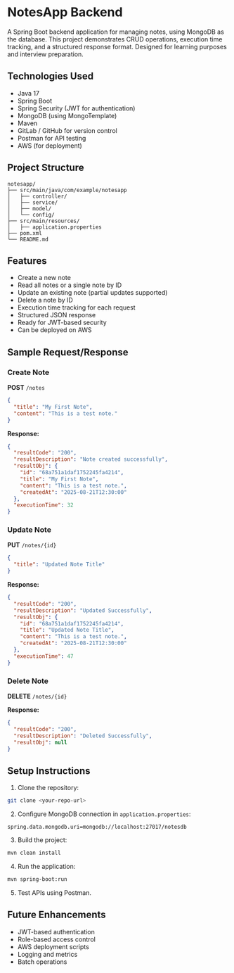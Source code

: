 # NotesApp Backend

A Spring Boot backend application for managing notes, using MongoDB as the database. This project demonstrates CRUD operations, execution time tracking, and a structured response format. Designed for learning purposes and interview preparation.

## Technologies Used

* Java 17
* Spring Boot
* Spring Security (JWT for authentication)
* MongoDB (using MongoTemplate)
* Maven
* GitLab / GitHub for version control
* Postman for API testing
* AWS (for deployment)

## Project Structure

```
notesapp/
├── src/main/java/com/example/notesapp
│   ├── controller/
│   ├── service/
│   ├── model/
│   └── config/
├── src/main/resources/
│   ├── application.properties
├── pom.xml
└── README.md
```

## Features

* Create a new note
* Read all notes or a single note by ID
* Update an existing note (partial updates supported)
* Delete a note by ID
* Execution time tracking for each request
* Structured JSON response
* Ready for JWT-based security
* Can be deployed on AWS

## Sample Request/Response

### Create Note

**POST** `/notes`

```json
{
  "title": "My First Note",
  "content": "This is a test note."
}
```

**Response:**

```json
{
  "resultCode": "200",
  "resultDescription": "Note created successfully",
  "resultObj": {
    "id": "68a751a1daf1752245fa4214",
    "title": "My First Note",
    "content": "This is a test note.",
    "createdAt": "2025-08-21T12:30:00"
  },
  "executionTime": 32
}
```

### Update Note

**PUT** `/notes/{id}`

```json
{
  "title": "Updated Note Title"
}
```

**Response:**

```json
{
  "resultCode": "200",
  "resultDescription": "Updated Successfully",
  "resultObj": {
    "id": "68a751a1daf1752245fa4214",
    "title": "Updated Note Title",
    "content": "This is a test note.",
    "createdAt": "2025-08-21T12:30:00"
  },
  "executionTime": 47
}
```

### Delete Note

**DELETE** `/notes/{id}`

**Response:**

```json
{
  "resultCode": "200",
  "resultDescription": "Deleted Successfully",
  "resultObj": null
}
```

## Setup Instructions

1. Clone the repository:

```bash
git clone <your-repo-url>
```

2. Configure MongoDB connection in `application.properties`:

```properties
spring.data.mongodb.uri=mongodb://localhost:27017/notesdb
```

3. Build the project:

```bash
mvn clean install
```

4. Run the application:

```bash
mvn spring-boot:run
```

5. Test APIs using Postman.

## Future Enhancements

* JWT-based authentication
* Role-based access control
* AWS deployment scripts
* Logging and metrics
* Batch operations

